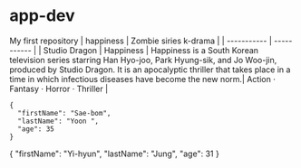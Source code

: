 # app-dev
My first repository 
| happiness | Zombie siries k-drama |
| ----------- | ----------- |
| Studio Dragon | Happiness
| Happiness is a South Korean television series starring Han Hyo-joo, Park Hyung-sik, and Jo Woo-jin, produced by Studio Dragon. It is an apocalyptic thriller that takes place in a time in which infectious diseases have become the new norm.| Action · Fantasy · Horror · Thriller |

```
{
  "firstName": "Sae-bom",
  "lastName": "Yoon ",
  "age": 35
}
```

{
  "firstName": "Yi-hyun",
  "lastName": "Jung",
  "age": 31
}
```
